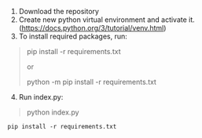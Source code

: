 1. Download the repository
2. Create new python virtual environment and activate it. (https://docs.python.org/3/tutorial/venv.html)
3. To install required packages, run:
> pip install -r requirements.txt
> 
> or
> 
> python -m pip install -r requirements.txt
4. Run index.py:
> python index.py

`pip install -r requirements.txt`
